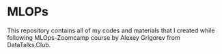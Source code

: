 # MLOPs
 This repository contains all of my codes and materials that I created while following MLOps-Zoomcamp course by Alexey Grigorev from DataTalks.Club. 
